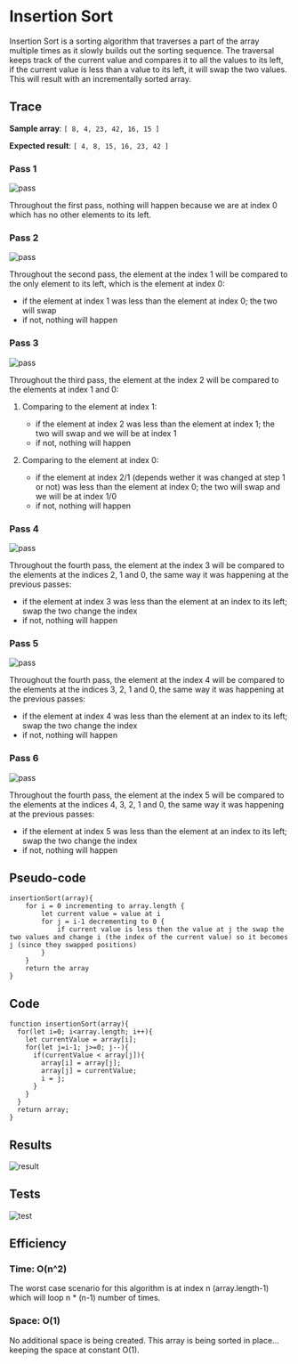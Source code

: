 # Insertion Sort

Insertion Sort is a sorting algorithm that traverses a part of the array multiple times as it slowly builds out the sorting sequence. The traversal keeps track of the current value and compares it to all the values to its left, if the current value is less than a value to its left, it will swap the two values. This will result with an incrementally sorted array.

## Trace

**Sample array**: `[ 8, 4, 23, 42, 16, 15 ]`

**Expected result**: `[ 4, 8, 15, 16, 23, 42 ]`

### Pass 1

![pass](./images26/pass1.PNG)

Throughout the first pass, nothing will happen because we are at index 0 which has no other elements to its left.

### Pass 2

![pass](./images26/pass2.PNG)

Throughout the second pass, the element at the index 1 will be compared to the only element to its left, which is the element at index 0:

* if the element at index 1 was less than the element at index 0; the two will swap
* if not, nothing will happen

### Pass 3

![pass](./images26/pass3.PNG)

Throughout the third pass, the element at the index 2 will be compared to the elements at index 1 and 0:

1. Comparing to the element at index 1:

    * if the element at index 2 was less than the element at index 1; the two will swap and we will be at index 1
    * if not, nothing will happen

2. Comparing to the element at index 0:

    * if the element at index 2/1 (depends wether it was changed at step 1 or not) was less than the element at index 0; the two will swap and we will be at index 1/0
    * if not, nothing will happen

### Pass 4

![pass](./images26/pass4.PNG)

Throughout the fourth pass, the element at the index 3 will be compared to the elements at the indices 2, 1 and 0, the same way it was happening at the previous passes:

* if the element at index 3 was less than the element at an index to its left; swap the two change the index
* if not, nothing will happen

### Pass 5

![pass](./images26/pass5.PNG)

Throughout the fourth pass, the element at the index 4 will be compared to the elements at the indices 3, 2, 1 and 0, the same way it was happening at the previous passes:

* if the element at index 4 was less than the element at an index to its left; swap the two change the index
* if not, nothing will happen

### Pass 6

![pass](./images26/pass6.PNG)

Throughout the fourth pass, the element at the index 5 will be compared to the elements at the indices 4, 3, 2, 1 and 0, the same way it was happening at the previous passes:

* if the element at index 5 was less than the element at an index to its left; swap the two change the index
* if not, nothing will happen

## Pseudo-code

```
insertionSort(array){
    for i = 0 incrementing to array.length {
        let current value = value at i
        for j = i-1 decrementing to 0 {
            if current value is less then the value at j the swap the two values and change i (the index of the current value) so it becomes j (since they swapped positions)
        }
    }
    return the array
}
```

## Code

```
function insertionSort(array){
  for(let i=0; i<array.length; i++){
    let currentValue = array[i];
    for(let j=i-1; j>=0; j--){
      if(currentValue < array[j]){
        array[i] = array[j];
        array[j] = currentValue;
        i = j;
      }
    }
  }
  return array;
}
```

## Results

![result](./images26/result26.PNG)

## Tests

![test](./images26/test26.PNG)

## Efficiency

### Time: O(n^2)

The worst case scenario for this algorithm is at index n (array.length-1) which will loop n * (n-1) number of times.

### Space: O(1)

No additional space is being created. This array is being sorted in place…keeping the space at constant O(1).
